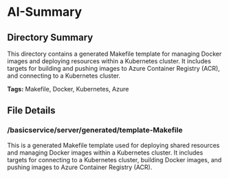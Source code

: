 # AI-Summary
## Directory Summary
This directory contains a generated Makefile template for managing Docker images and deploying resources within a Kubernetes cluster. It includes targets for building and pushing images to Azure Container Registry (ACR), and connecting to a Kubernetes cluster.

**Tags:** Makefile, Docker, Kubernetes, Azure

## File Details
    
### /basicservice/server/generated/template-Makefile
This is a generated Makefile template used for deploying shared resources and managing Docker images within a Kubernetes cluster. It includes targets for connecting to a Kubernetes cluster, building Docker images, and pushing images to Azure Container Registry (ACR).
